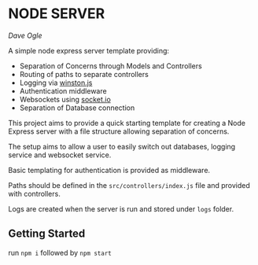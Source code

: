 # NODE SERVER #
*Dave Ogle*

A simple node express server template providing:
- Separation of Concerns through Models and Controllers
- Routing of paths to separate controllers
- Logging via [winston.js](https://github.com/winstonjs/winston)
- Authentication middleware
- Websockets using [socket.io](https://github.com/socketio/socket.io)
- Separation of Database connection

This project aims to provide a quick starting template for creating a Node Express server with a file structure allowing separation of concerns.

The setup aims to allow a user to easily switch out databases, logging service and websocket service. 

Basic templating for authentication is provided as middleware.

Paths should be defined in the ```src/controllers/index.js``` file and provided with controllers.

Logs are created when the server is run and stored under ```logs``` folder.

## Getting Started ##

run ```npm i``` followed by ```npm start```
